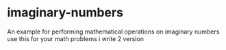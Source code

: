# imaginary-numbers
An example for performing mathematical operations on imaginary numbers
use this for your math problems
i write 2 version 
